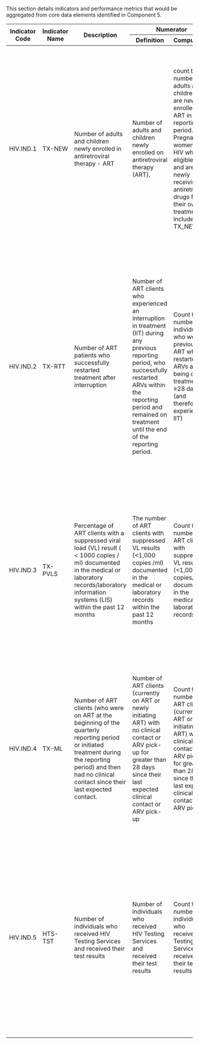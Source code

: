 This section details indicators and performance metrics that would be aggregated from core data elements identified in Component 5.

<table class="table table-hover table-bordered table-striped">
    <thead>
        <tr>
            <th rowspan="2">Indicator Code</th>
            <th rowspan="2">Indicator Name</th>
            <th rowspan="2">Description</th>
            <th colspan="2">Numerator</th>
            <th colspan="2">Denominator</th>
            <th rowspan="2">Disaggregation</th>
            <th rowspan="2">Reference</th>
        </tr>
        <tr>
            <th>Definition</th>
            <th>Computation</th>
            <th>Definition</th>
            <th>Computation</th>
        </tr>
    </thead>
    <tbody>
        <tr>
            <td>HIV.IND.1</td>
            <td>TX-NEW</td>
            <td>Number of adults and children newly enrolled in antiretroviral therapy - ART</td>
            <td>Number of adults and children newly enrolled on antiretroviral therapy (ART).</td>
            <td>count the number of adults and children who are newly enrolled in ART in the reporting period.
            Pregnant women with HIV who are eligible for and are newly receiving antiretroviral drugs for their own treatment are included in TX_NEW
            </td>
            <td>N/A</td>
            <td>N/A</td>
            <td>
                <p>Age</p>
                <ul>
                    <li>&lt;1</li>
                    <li>1-4</li>
                    <li>5-9</li>
                    <li>10-14</li>
                    <li>15-19</li>
                    <li>20-24</li>
                    <li>25-29</li>
                    <li>30-34</li>
                    <li>35-39</li>
                    <li>40-44</li>
                    <li>45-49</li>
                    <li>50-54</li>
                    <li>55-59</li>
                    <li>60-64</li>
                    <li>65+</li>
                </ul>
                <p>Sex</p>
                <p>Location</p>
                <p>Key population</p>
                <p>Breastfeeding status at ART initiation</p>
            </td>
            <td>
                <a href="https://www.state.gov/pepfar-fy-2023-mer-indicators/">PEPFAR Fiscal Year 2023 Monitoring, Evaluation, and Reporting (MER) Indicators</a>
            </td>
        </tr>
        <tr>
            <td>HIV.IND.2</td>
            <td>TX-RTT</td>
            <td>Number of ART patients who successfully restarted treatment after interruption</td>
            <td>Number of ART clients who experienced an interruption in treatment (IIT) during
            any previous reporting period, who successfully restarted ARVs within the reporting
            period and remained on treatment until the end of the reporting period.
            </td>
            <td>Count the number of individuals who were previously on ART who restarted ARVs after being off treatment for ≥28 days (and therefore experienced IIT)
            </td>
            <td>N/A</td>
            <td>N/A</td>
            <td>
                <p>Age</p>
                <ul>
                    <li>&lt;1</li>
                    <li>1-4</li>
                    <li>5-9</li>
                    <li>10-14</li>
                    <li>15-19</li>
                    <li>20-24</li>
                    <li>25-29</li>
                    <li>30-34</li>
                    <li>35-39</li>
                    <li>40-44</li>
                    <li>45-49</li>
                    <li>50-54</li>
                    <li>55-59</li>
                    <li>60-64</li>
                    <li>65+</li>
                </ul>
                <p>Sex</p>
                <p>Location</p>
                <p>Key population</p>
                <p>Duration of treatment interruption before returning to treatment</p>
            </td>
            <td>
                <a href="https://www.state.gov/pepfar-fy-2023-mer-indicators/">PEPFAR Fiscal Year 2023 Monitoring, Evaluation, and Reporting (MER) Indicators</a>
            </td>
        </tr>
        <tr>
            <td>HIV.IND.3</td>
            <td>TX-PVLS</td>
            <td>Percentage of ART clients with a suppressed viral load (VL) result ( &lt; 1000 copies &#47; ml) documented in the medical or laboratory records/laboratory information systems (LIS)
within the past 12 months
</td>
            <td> The number of ART clients with suppressed VL results (&lt;1,000 copies &#47;ml) documented in the medical or laboratory records within the past 12 months
            </td>
            <td>Count the number of ART clients with suppressed VL results (&lt;1,000 copies&#47;ml) documented in the medical or laboratory records/
            </td>
            <td>Number of ART clients with a VL result documented in the medical or laboratory re</td>
            <td>Count the number of ART clients with VL results documented in the medical or laboratory records</td>
            <td>
                <p>Age</p>
                <ul>
                    <li>&lt;1</li>
                    <li>1-4</li>
                    <li>5-9</li>
                    <li>10-14</li>
                    <li>15-19</li>
                    <li>20-24</li>
                    <li>25-29</li>
                    <li>30-34</li>
                    <li>35-39</li>
                    <li>40-44</li>
                    <li>45-49</li>
                    <li>50-54</li>
                    <li>55-59</li>
                    <li>60-64</li>
                    <li>65+</li>
                </ul>
                <p>Sex</p>
                <p>Location</p>
                <p>Key population</p>
            </td>
            <td>
                <a href="https://www.state.gov/pepfar-fy-2023-mer-indicators/">PEPFAR Fiscal Year 2023 Monitoring, Evaluation, and Reporting (MER) Indicators</a>
            </td>
        </tr>
        <tr>
            <td>HIV.IND.4</td>
            <td>TX-ML</td>
            <td>Number of ART clients (who were on ART at the beginning of the quarterly reporting period or initiated treatment during the reporting period) and then had no
clinical contact since their last expected contact.
</td>
            <td>Number of ART clients (currently on ART or newly initiating ART) with no clinical contact or ARV pick-up for greater than 28 days since their last expected clinical contact or ARV pick-up
            </td>
            <td>Count the number of ART clients (currently on ART or newly initiating ART) with no clinical contact or ARV pick-up for greater than 28 days since their last expected clinical contact or ARV pick-up
            </td>
            <td>N/A</td>
            <td>N/A</td>
            <td>
                <p>Age</p>
                <ul>
                    <li>&lt;1</li>
                    <li>1-4</li>
                    <li>5-9</li>
                    <li>10-14</li>
                    <li>15-19</li>
                    <li>20-24</li>
                    <li>25-29</li>
                    <li>30-34</li>
                    <li>35-39</li>
                    <li>40-44</li>
                    <li>45-49</li>
                    <li>50-54</li>
                    <li>55-59</li>
                    <li>60-64</li>
                    <li>65+</li>
                </ul>
                <p>Sex</p>
                <p>Location</p>
                <p>Key population</p>
            </td>
            <td>
                <a href="https://www.state.gov/pepfar-fy-2023-mer-indicators/">PEPFAR Fiscal Year 2023 Monitoring, Evaluation, and Reporting (MER) Indicators</a>
            </td>
        </tr>
        <tr>
            <td>HIV.IND.5</td>
            <td>HTS-TST</td>
            <td>Number of individuals who received HIV Testing Services and received their test results

</td>
            <td>Number of individuals who received HIV Testing Services and received their test results
            </td>
            <td>Count the number of individuals who received HIV Testing Services and received their test results
            </td>
            <td>N/A</td>
            <td>N/A</td>
            <td>
                <p>Age</p>
                <ul>
                    <li>&lt;1</li>
                    <li>1-4</li>
                    <li>5-9</li>
                    <li>10-14</li>
                    <li>15-19</li>
                    <li>20-24</li>
                    <li>25-29</li>
                    <li>30-34</li>
                    <li>35-39</li>
                    <li>40-44</li>
                    <li>45-49</li>
                    <li>50-54</li>
                    <li>55-59</li>
                    <li>60-64</li>
                    <li>65+</li>
                </ul>
                <p>Sex</p>
                <p>Location</p>
                <p>Key population</p>
                <p>Service mortality</p>
            </td>
            <td>
                <a href="https://www.state.gov/pepfar-fy-2023-mer-indicators/">PEPFAR Fiscal Year 2023 Monitoring, Evaluation, and Reporting (MER) Indicators</a>
            </td>
        </tr>
    </tbody>
</table>
